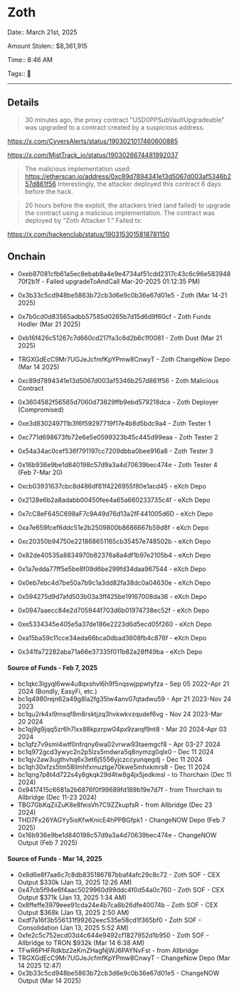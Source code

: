 # Zoth

Date:: March 21st, 2025

Amount Stolen:: $8,361,915

Time:: 8:46 AM

Tags:: 🔑

---

## Details

> 30 minutes ago, the proxy contract "USD0PPSubVaultUpgradeable" was upgraded to a contract created by a suspicious address.

https://x.com/CyversAlerts/status/1903021017460600885

https://x.com/MistTrack_io/status/1903026674481992037


> The malicious implementation used: https://etherscan.io/address/0xc89d7894341e13d5067d003af5346b257d861f56 Interestingly, the attacker deployed this contract 6 days before the hack.

> 20 hours before the exploit, the attackers tried (and failed) to upgrade the contract using a malicious implementation. The contract was deployed by “Zoth Attacker 1.” Failed tx:


https://x.com/hackenclub/status/1903153015818781150


## Onchain

- 0xeb87081cfb61a5ec8ebab8a4e9e4734af51cdd2317c43c6c96e58394870f2b1f - Failed upgradeToAndCall Mar-20-2025 01:12:35 PM)

- 0x3b33c5cd948be5863b72cb3d6e9c0b36e67d01e5 - Zoth (Mar 14-21 2025)
- 0x7b0cd0d83565adbb57585d0265b7d15d6d9f60cf - Zoth Funds Hodler (Mar 21 2025)
- 0xb16f426c51267c7d660cd217fa3c6d2b6c1f0081 - Zoth Dust (Mar 21 2025)
- TRGXGdEcC9Mr7UGJeJcfmfKpYPmw8CnwyT - Zoth ChangeNow Depo (Mar 14 2025)

- 0xc89d7894341e13d5067d003af5346b257d861f56 - Zoth Malicious Contract
- 0x3604582f56565d7060d73829ffb9ebd579218dca - Zoth Deployer (Compromised)
- 0xe3d830249711b3f6f59297719f17e4b8d5bdc9a4 - Zoth Tester 1
- 0xc771d698673fb72e6e5e0599323b45c445d99eaa - Zoth Tester 2
- 0x54a34ac0cef536f791197cc7209dbba0bee916a8 - Zoth Tester 3
- 0x16b936e9be1d840198c57d9a3a4d70639bec474e - Zoth Tester 4 (Feb 7-Mar 20)

- 0xcb03931637cbc8d486df81f4226955f80e1acd45 - eXch Depo
- 0x2128e6b2a8adabb00450fee4a65a660233735c4f - eXch Depo
- 0x7cC8eF645C698aF7c9A49d76d13a2fF441005d6D - eXch Depo
- 0xa7e659fcef6ddc51e2b2509800b8686667b59d8f - eXch Depo
- 0xc20350b94750e221868651165cb35457e748502b - eXch Depo
- 0x82de40535a8834970b82376a8a4df1b97e2105b4 - eXch Depo
- 0x1a7edda77ff5e5be8f09d6be299fd34daa967544 - eXch Depo
- 0x0eb7ebc4d7be50a7b9c1a3dd82fa38dc0a04630e - eXch Depo
- 0x594275d9d7afd503b03a3ff425be19167008da36 - eXch Depo
- 0x0947aaecc84e2d705944f703d6b01974738ec52f - eXch Depo
- 0xe5334345e405e5a37de186e2223d6d5ecd05f260 - eXch Depo
- 0xa15ba59c11cce34eda66bca0dbad3608fb4c876f - eXch Depo
- 0x341fa72282aba71a66e37335f011b82a28ff49ba - eXch Depo


#### Source of Funds - Feb 7, 2025

- bc1qkc3lgyql6ww4u8qxshvl6h9f5nqswjppwtyfza - Sep 05 2022–Apr 21 2024 (Bondly, EasyFi, etc.)
- bc1q4980rejn62a49g8la2fg35lw4anv07qtadwu59 - Apr 21 2023-Nov 24 2023
- bc1qu2rk4xl9msqf8m8rsktjzq3hvkwkvzqudef6vg - Nov 24 2023-Mar 20 2024
- bc1qj9g9jqq5zr6h7lxx88kpzrpw04px9zarqf9nt8 - Mar 20 2024-Apr 03 2024
- bc1qfz7v9sml4wtf0nfrqny6wa02vrww93taemgcf8 - Apr 03-27 2024
- bc1q972gcd3ywyc2n2p5lzs5mdwra5q8nymzg0qlx0 - Dec 11 2024
- bc1qjv2aw3ugthvhq6x3et6j5556yjczccyunqegdj - Dec 11 2024
- bc1qh30xfzs5tm58llmhfxmuztge70kwe5mhxkmrs8 - Dec 11 2024
- bc1qng7p8t4d722s4y8gkqk29d4tw8g4jx5jedkmsl - to Thorchain (Dec 11 2024)
- 0x9417415c6681a2b6876f0f99689fd189b19e7d7f - from Thorchain to Allbridge (Dec 11-23 2024)
- TBG7GbKqZiiZuK8e8feisVh7C9ZZkupfsR - from Allbridge (Dec 23 2024)
- THD7Fx26YAGYy5isKfwKnicE4hPPBGfpk1 - ChangeNOW Depo (Feb 7 2025)
- 0x16b936e9be1d840198c57d9a3a4d70639bec474e - ChangeNOW Output (Feb 7 2025)




#### Source of Funds - Mar 14, 2025


- 0x8d6e8f7aa6c7c8db835186787bbaf4afc29c8c72 - Zoth SOF - CEX Output $330k (Jan 13, 2025 12:26 AM)
- 0x47cb5f94e6f4aac5029960d99ddc4f0d54a0c760 - Zoth SOF - CEX Output $371k (Jan 13, 2025 1:34 AM)
- 0x8ffeffe3979eee91cda24e4b7ca8b26dfe40074b - Zoth SOF - CEX Output $368k (Jan 13, 2025 2:50 AM)
- 0xdf7a16f3b556131f99262eec535e58cd1f365bf0 - Zoth SOF - Consolidation (Jan 13, 2025 5:52 AM)
- 0xfe2c5c752ecd03d4c644e9492cf1827952d1b950 - Zoth SOF - Allbridge to TRON $932k (Mar 14 6:38 AM)
- TFwR6PHFRdkbz2eKmZHagNjWJ6PAYNvFst - from Allbridge
- TRGXGdEcC9Mr7UGJeJcfmfKpYPmw8CnwyT - ChangeNow Depo (Mar 14 2025 12:47)
- 0x3b33c5cd948be5863b72cb3d6e9c0b36e67d01e5 - ChangeNOW Output  (Mar 14 2025)




